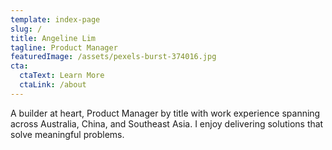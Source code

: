 ```yaml
---
template: index-page
slug: /
title: Angeline Lim
tagline: Product Manager
featuredImage: /assets/pexels-burst-374016.jpg
cta:
  ctaText: Learn More
  ctaLink: /about
---
```

A builder at heart, Product Manager by title with work experience spanning across Australia, China, and Southeast Asia. I enjoy delivering solutions that solve meaningful problems.